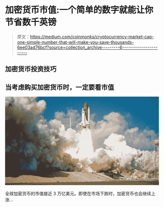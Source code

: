 # 加密货币市值:一个简单的数字就能让你节省数千英镑

> 原文：<https://medium.com/coinmonks/cryptocurrency-market-cap-one-simple-number-that-will-make-you-save-thousands-6ee03ad76bcf?source=collection_archive---------6----------------------->

## 加密货币投资技巧

## 当考虑购买加密货币时，一定要看市值

![](img/774e3afcf1f6882356af55f5ea2b4bd0.png)

全球加密货币的市值接近 3 万亿美元。即使在市场下跌时，加密货币也会继续上涨…